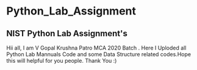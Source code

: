 # Python_Lab_Assignment

NIST Python Lab Assignment's
----------------------------

Hii all,
  I am V Gopal Krushna Patro MCA 2020 Batch . Here I Uploded all Python Lab Mannuals Code and some Data Structure related codes.Hope this will helpful for you people.
Thank You :)
